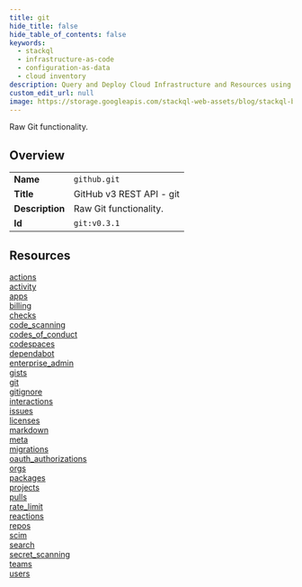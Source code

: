 ```yaml
---
title: git
hide_title: false
hide_table_of_contents: false
keywords:
  - stackql
  - infrastructure-as-code
  - configuration-as-data
  - cloud inventory
description: Query and Deploy Cloud Infrastructure and Resources using SQL
custom_edit_url: null
image: https://storage.googleapis.com/stackql-web-assets/blog/stackql-blog-post-featured-image.png
---
```

Raw Git functionality.  
    

## Overview
<table><tbody>
<tr><td><b>Name</b></td><td><code>github.git</code></td></tr>
<tr><td><b>Title</b></td><td>GitHub v3 REST API - git</td></tr>
<tr><td><b>Description</b></td><td>Raw Git functionality.</td></tr>
<tr><td><b>Id</b></td><td><code>git:v0.3.1</code></td></tr>
</tbody></table>

## Resources
<div class="row">
<div class="providerDocColumn">
<a href="/providers/github/git/actions/">actions</a><br />
<a href="/providers/github/git/activity/">activity</a><br />
<a href="/providers/github/git/apps/">apps</a><br />
<a href="/providers/github/git/billing/">billing</a><br />
<a href="/providers/github/git/checks/">checks</a><br />
<a href="/providers/github/git/code_scanning/">code_scanning</a><br />
<a href="/providers/github/git/codes_of_conduct/">codes_of_conduct</a><br />
<a href="/providers/github/git/codespaces/">codespaces</a><br />
<a href="/providers/github/git/dependabot/">dependabot</a><br />
<a href="/providers/github/git/enterprise_admin/">enterprise_admin</a><br />
<a href="/providers/github/git/gists/">gists</a><br />
<a href="/providers/github/git/git/">git</a><br />
<a href="/providers/github/git/gitignore/">gitignore</a><br />
<a href="/providers/github/git/interactions/">interactions</a><br />
<a href="/providers/github/git/issues/">issues</a><br />
<a href="/providers/github/git/licenses/">licenses</a><br />
</div>
<div class="providerDocColumn">
<a href="/providers/github/git/markdown/">markdown</a><br />
<a href="/providers/github/git/meta/">meta</a><br />
<a href="/providers/github/git/migrations/">migrations</a><br />
<a href="/providers/github/git/oauth_authorizations/">oauth_authorizations</a><br />
<a href="/providers/github/git/orgs/">orgs</a><br />
<a href="/providers/github/git/packages/">packages</a><br />
<a href="/providers/github/git/projects/">projects</a><br />
<a href="/providers/github/git/pulls/">pulls</a><br />
<a href="/providers/github/git/rate_limit/">rate_limit</a><br />
<a href="/providers/github/git/reactions/">reactions</a><br />
<a href="/providers/github/git/repos/">repos</a><br />
<a href="/providers/github/git/scim/">scim</a><br />
<a href="/providers/github/git/search/">search</a><br />
<a href="/providers/github/git/secret_scanning/">secret_scanning</a><br />
<a href="/providers/github/git/teams/">teams</a><br />
<a href="/providers/github/git/users/">users</a><br />
</div>
</div>
